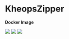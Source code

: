 # KheopsZipper

**Docker Image**

[![](https://images.microbadger.com/badges/image/osirixfoundation/kheops-zipper:master.svg)](https://microbadger.com/images/osirixfoundation/kheops-zipper:master "Get your own image badge on microbadger.com")
[![](https://images.microbadger.com/badges/version/osirixfoundation/kheops-zipper:master.svg)](https://microbadger.com/images/osirixfoundation/kheops-zipper:master "Get your own version badge on microbadger.com")
[![](https://images.microbadger.com/badges/commit/osirixfoundation/kheops-zipper:master.svg)](https://microbadger.com/images/osirixfoundation/kheops-zipper:master "Get your own commit badge on microbadger.com")
